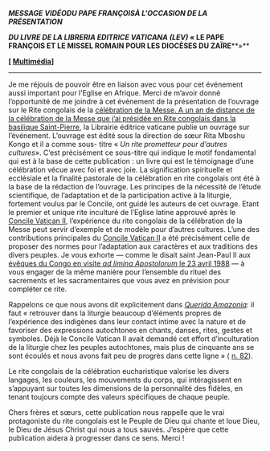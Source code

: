 ***MESSAGE VIDÉO******DU PAPE FRANÇOIS******À L'OCCASION DE LA PRÉSENTATION***

***DU LIVRE DE LA LIBRERIA EDITRICE VATICANA (LEV)* « LE PAPE FRANÇOIS ET LE MISSEL ROMAIN POUR LES DIOCÈSES DU ZAÏRE****»**

**[ [Multimédia](http://w2.vatican.va/content/francesco/fr/events/event.dir.html/content/vaticanevents/fr/2020/12/1/videomessaggio-volume-lev.html)]**

* * *

Je me réjouis de pouvoir être en liaison avec vous pour cet événement aussi important pour l’Eglise en Afrique. Merci de m’avoir donné l’opportunité de me joindre à cet événement de la présentation de l’ouvrage sur le Rite congolais de la [célébration de la Messe. A un an de distance de la célébration de la Messe que j’ai présidée en Rite congolais dans la basilique Saint-Pierre](http://www.vatican.va/content/francesco/fr/homilies/2019/documents/papa-francesco_20191201_omelia-comunitacattolica-congolese.html), la Librairie éditrice vaticane publie un ouvrage sur l’événement. L’ouvrage est édité sous la direction de sœur Rita Mboshu Kongo et il a comme sous- titre « *Un rite prometteur pour d’autres cultures*». C’est précisément ce sous-titre qui indique le motif fondamental qui est à la base de cette publication : un livre qui est le témoignage d’une célébration vécue avec foi et avec joie. La signification spirituelle et ecclésiale et la finalité pastorale de la célébration en rite congolais ont été à la base de la rédaction de l’ouvrage. Les principes de la nécessité de l’étude scientifique, de l’adaptation et de la participation active à la liturgie, fortement voulus par le Concile, ont guidé les auteurs de cet ouvrage. Etant le premier et unique rite inculturé de l’Eglise latine approuvé après le [Concile Vatican II](http://www.vatican.va/archive/hist_councils/ii_vatican_council/index_fr.htm), l’expérience du rite congolais de la célébration de la Messe peut servir d’exemple et de modèle pour d’autres cultures. L’une des contributions principales du [Concile Vatican II](http://www.vatican.va/archive/hist_councils/ii_vatican_council/index_fr.htm) a été précisément celle de proposer des normes pour l’adaptation aux caractères et aux traditions des divers peuples. Je vous exhorte — comme le disait saint Jean-Paul II aux [évêques du Congo en visite *ad limina Apostolorum* le 23 avril 1988](http://www.vatican.va/content/john-paul-ii/fr/speeches/1988/april/documents/hf_jp-ii_spe_19880423_zaire-ad-limina.html) — à vous engager de la même manière pour l’ensemble du rituel des sacrements et les sacramentaires que vous avez en prévision pour compléter ce rite.

Rappelons ce que nous avons dit explicitement dans *[Querida Amazonia](http://www.vatican.va/content/francesco/fr/apost_exhortations/documents/papa-francesco_esortazione-ap_20200202_querida-amazonia.html)*: il faut « retrouver dans la liturgie beaucoup d’éléments propres de l’expérience des indigènes dans leur contact intime avec la nature et de favoriser des expressions autochtones en chants, danses, rites, gestes et symboles. Déjà le Concile Vatican II avait demandé cet effort d’inculturation de la liturgie chez les peuples autochtones, mais plus de cinquante ans se sont écoulés et nous avons fait peu de progrès dans cette ligne » ( [n. 82](http://www.vatican.va/content/francesco/fr/apost_exhortations/documents/papa-francesco_esortazione-ap_20200202_querida-amazonia.html#82)).

Le rite congolais de la célébration eucharistique valorise les divers langages, les couleurs, les mouvements du corps, qui intéragissent en s’appuyant sur toutes les dimensions de la personnalité des fidèles, en tenant toujours compte des valeurs spécifiques de chaque peuple.

Chers frères et sœurs, cette publication nous rappelle que le vrai protagoniste du rite congolais est le Peuple de Dieu qui chante et loue Dieu, le Dieu de Jésus Christ qui nous a tous sauvés. J’espère que cette publication aidera à progresser dans ce sens. Merci !
